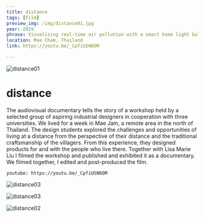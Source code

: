 ```yaml
---
title: distance
tags: [Film]
preview_img: /img/distance01.jpg
year: 2019
phrase: Visualizing real-time air pollution with a smart home light bulb
location: Mae Cham, Thailand
link: https://youtu.be/_CpfiUSN6OM

---
```

![distance01](/img/distance01.jpg)

# distance

The audiovisual documentary tells the story of a workshop held by a selected group of aspiring industrial designers in cooperation with three universities. We lived for a week in Mae Jam, a remote area in the north of Thailand. The design students explored the challenges and opportunities of living at a distance from the perspective of their distance and the traditional craftsmanship of the villagers. From this experience, they designed products for and with the people who live there.
Together with Lisa Marie Liu I filmed the workshop and published and exhibited it as a documentary. We filmed together, I edited and post-produced the film.

`youtube: https://youtu.be/_CpfiUSN6OM`

![distance03](/img/distance03.jpg)

![distance03](/img/distance04.jpg)

![distance02](/img/distance02.jpg)
